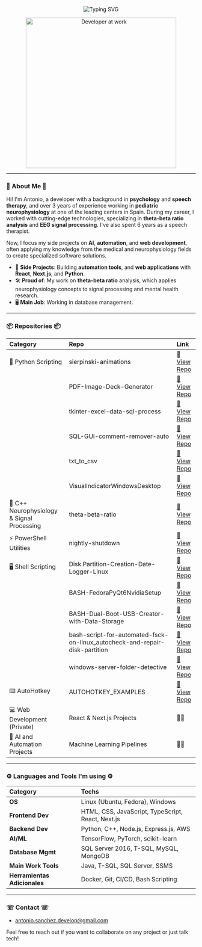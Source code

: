 <p align="center">
  <img src="https://readme-typing-svg.herokuapp.com?font=Fira+Code&size=22&pause=1000&color=F724D7&center=true&vCenter=true&width=500&lines=%F0%9F%8E%89+Welcome+to+my+GitHub+Profile+%F0%9F%8E%89;AI+and+Automation+Enthusiast+%F0%9F%A4%96;Web+Developer+%F0%9F%92%BB;sql+%F0%9F%93%88" alt="Typing SVG" />
</p>

<p align="center">
  <img src="https://media.giphy.com/media/qgQUggAC3Pfv687qPC/giphy.gif" alt="Developer at work" width="400px" height="auto"/>
</p>

---

### 🌟 About Me 🌟
Hi! I'm Antonio, a developer with a background in **psychology** and **speech therapy**, and over 3 years of experience working in **pediatric neurophysiology** at one of the leading centers in Spain. During my career, I worked with cutting-edge technologies, specializing in **theta-beta ratio analysis** and **EEG signal processing**. I've also spent 6 years as a speech therapist.

Now, I focus my side projects on **AI**, **automation**, and **web development**, often applying my knowledge from the medical and neurophysiology fields to create specialized software solutions.

- 🤖 **Side Projects**: Building **automation tools**, and **web applications** with **React**, **Next.js**, and **Python**.
- 🛠️ **Proud of**: My work on **theta-beta ratio** analysis, which applies neurophysiology concepts to signal processing and mental health research.
- 🖥️ **Main Job**: Working in database management.

---

### 📦 Repositories 📦

| Category                           | Repo                                                   | Link                                                                     |
| :--------------------------------- | :----------------------------------------------------- | :----------------------------------------------------------------------- |
| 🐍 Python Scripting                | sierpinski-animations                                  | [🔗 View Repo](https://github.com/toniles/sierpinski-animations)         |
|                                    | PDF-Image-Deck-Generator                              | [🔗 View Repo](https://github.com/toniles/PDF-Image-Deck-Generator)      |
|                                    | tkinter-excel-data-sql-process                        | [🔗 View Repo](https://github.com/toniles/tkinter-excel-data-sql-process)|
|                                    | SQL-GUI-comment-remover-auto                          | [🔗 View Repo](https://github.com/toniles/SQL-GUI-comment-remover-auto)  |
|                                    | txt_to_csv                                            | [🔗 View Repo](https://github.com/toniles/txt_to_csv)                    |
|                                    | VisualIndicatorWindowsDesktop                         | [🔗 View Repo](https://github.com/toniles/VisualIndicatorWindowsDesktop) |
| 🧠 C++ Neurophysiology & Signal Processing | theta-beta-ratio                           | [🔗 View Repo](https://github.com/toniles/theta-beta-ratio)              |
| ⚡ PowerShell Utilities            | nightly-shutdown                                       | [🔗 View Repo](https://github.com/toniles/nightly-shutdown)              |
| 🖥️ Shell Scripting                | Disk.Partition-Creation-Date-Logger-Linux             | [🔗 View Repo](https://github.com/toniles/Disk.Partition-Creation-Date-Logger-Linux) |
|                                    | BASH-FedoraPyQt6NvidiaSetup                           | [🔗 View Repo](https://github.com/toniles/BASH-FedoraPyQt6NvidiaSetup)   |
|                                    | BASH-Dual-Boot-USB-Creator-with-Data-Storage          | [🔗 View Repo](https://github.com/toniles/BASH-Dual-Boot-USB-Creator-with-Data-Storage) |
|                                    | bash-script-for-automated-fsck-on-linux_autocheck-and-repair-disk-partition | [🔗 View Repo](https://github.com/toniles/bash-script-for-automated-fsck-on-linux_autocheck-and-repair-disk-partition) |
|                                    | windows-server-folder-detective                       | [🔗 View Repo](https://github.com/toniles/windows-server-folder-detective) |
| ⌨️ AutoHotkey                       | AUTOHOTKEY_EXAMPLES                                   | [🔗 View Repo](https://github.com/toniles/AUTOHOTKEY_EXAMPLES)           |
| 💻 Web Development (Private)        | React & Next.js Projects                              | 🚧🚧                                                    |
| 🤖 AI and Automation Projects       | Machine Learning Pipelines                            | 🚧🚧                                                    |


---

### ⚙️ Languages and Tools I'm using ⚙️

| Category            | Techs                                            |
| :------------------ | :----------------------------------------------- |
| **OS**              | Linux (Ubuntu, Fedora), Windows                  |
| **Frontend Dev**    | HTML, CSS, JavaScript, TypeScript, React, Next.js|
| **Backend Dev**     | Python, C++, Node.js, Express.js, AWS            |
| **AI/ML**           | TensorFlow, PyTorch, scikit-learn                |
| **Database Mgmt**   | SQL Server 2016, T-SQL, MySQL, MongoDB           |
| **Main Work Tools** | Java, T-SQL, SQL Server, SSMS                    |
| **Herramientas Adicionales** | Docker, Git, CI/CD, Bash Scripting      |

---

### ☏ Contact ☏

- [antonio.sanchez.develop@gmail.com](mailto:antonio.sanchez.develop@gmail.com)

Feel free to reach out if you want to collaborate on any project or just talk tech!
